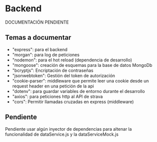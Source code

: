 # Backend

DOCUMENTACIÓN PENDIENTE

## Temas a documentar

- "express": para el backend
- "morgan": para log de peticiones
- "nodemon": para el hot reload (dependencia de desarrollo)
- "mongoose": creación de esquemas para la base de datos MongoDb
- "bcryptjs": Encriptación de contraseñas
- "jsonwebtoken": Gestión del token de autorización
- "cookie-parser": middleware que permite leer una cookie desde un request header en una petición de la api
- "dotenv": para guardar variables de entorno durante el desarrollo
- "axios": para peticiones http al API de strava
- "cors": Permitir llamadas cruzadas en express (middleware)

## Pendiente 
Pendiente usar algún inyector de dependencias para altenar la funcionalidad de dataService.js y la dataServiceMock.js
